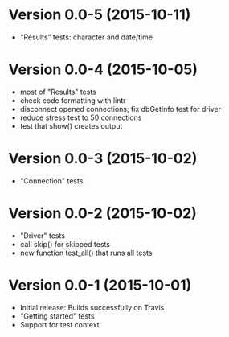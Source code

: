 Version 0.0-5 (2015-10-11)
===

- "Results" tests: character and date/time


Version 0.0-4 (2015-10-05)
===

- most of "Results" tests
- check code formatting with lintr
- disconnect opened connections; fix dbGetInfo test for driver
- reduce stress test to 50 connections
- test that show() creates output


Version 0.0-3 (2015-10-02)
===

- "Connection" tests


Version 0.0-2 (2015-10-02)
===

- "Driver" tests
- call skip() for skipped tests
- new function test_all() that runs all tests


Version 0.0-1 (2015-10-01)
===

- Initial release: Builds successfully on Travis
- "Getting started" tests
- Support for test context
